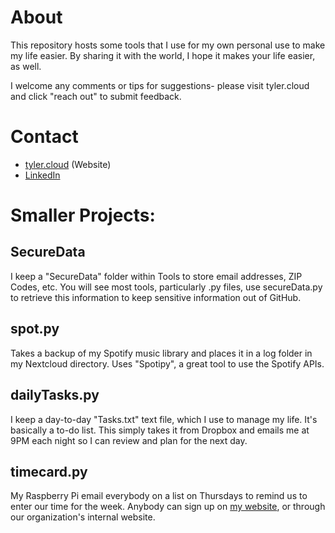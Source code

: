 # About

This repository hosts some tools that I use for my own personal use to make my life easier. By sharing it with the world, I hope it makes your life easier, as well.

I welcome any comments or tips for suggestions- please visit tyler.cloud and click "reach out" to submit feedback.

# Contact
- [tyler.cloud](tyler.cloud) (Website)
- [LinkedIn](http://linkedin.com/in/tylerjwoodfin)

# Smaller Projects:

## SecureData

I keep a "SecureData" folder within Tools to store email addresses, ZIP Codes, etc.
You will see most tools, particularly .py files, use secureData.py to retrieve this information to keep sensitive information out of GitHub.

## spot.py

Takes a backup of my Spotify music library and places it in a log folder in my Nextcloud directory. Uses "Spotipy", a great tool to use the Spotify APIs.

## dailyTasks.py

I keep a day-to-day "Tasks.txt" text file, which I use to manage my life. It's basically a to-do list. This simply takes it from Dropbox and emails me at 9PM each night so I can review and plan for the next day.

## timecard.py

My Raspberry Pi email everybody on a list on Thursdays to remind us to enter our time for the week. Anybody can sign up on [my website](https://tyler.cloud/timecard), or through our organization's internal website.